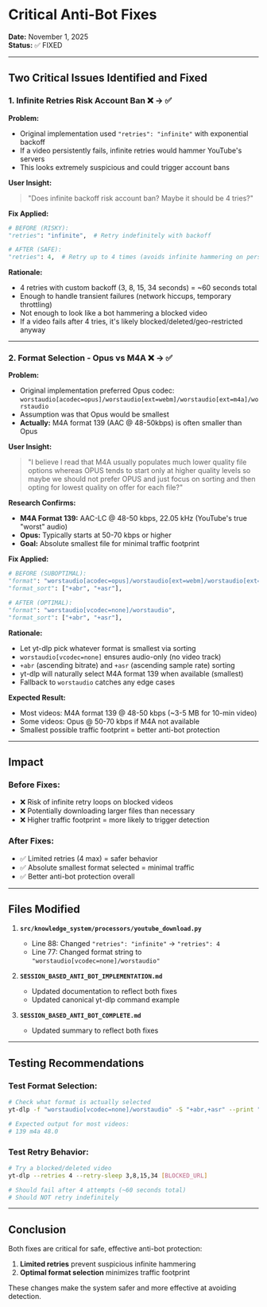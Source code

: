 # Critical Anti-Bot Fixes

**Date:** November 1, 2025  
**Status:** ✅ FIXED  

---

## Two Critical Issues Identified and Fixed

### 1. Infinite Retries Risk Account Ban ❌ → ✅

**Problem:**
- Original implementation used `"retries": "infinite"` with exponential backoff
- If a video persistently fails, infinite retries would hammer YouTube's servers
- This looks extremely suspicious and could trigger account bans

**User Insight:**
> "Does infinite backoff risk account ban? Maybe it should be 4 tries?"

**Fix Applied:**
```python
# BEFORE (RISKY):
"retries": "infinite",  # Retry indefinitely with backoff

# AFTER (SAFE):
"retries": 4,  # Retry up to 4 times (avoids infinite hammering on persistent failures)
```

**Rationale:**
- 4 retries with custom backoff (3, 8, 15, 34 seconds) = ~60 seconds total
- Enough to handle transient failures (network hiccups, temporary throttling)
- Not enough to look like a bot hammering a blocked video
- If a video fails after 4 tries, it's likely blocked/deleted/geo-restricted anyway

---

### 2. Format Selection - Opus vs M4A ❌ → ✅

**Problem:**
- Original implementation preferred Opus codec: `worstaudio[acodec=opus]/worstaudio[ext=webm]/worstaudio[ext=m4a]/worstaudio`
- Assumption was that Opus would be smallest
- **Actually:** M4A format 139 (AAC @ 48-50kbps) is often smaller than Opus

**User Insight:**
> "I believe I read that M4A usually populates much lower quality file options whereas OPUS tends to start only at higher quality levels so maybe we should not prefer OPUS and just focus on sorting and then opting for lowest quality on offer for each file?"

**Research Confirms:**
- **M4A Format 139:** AAC-LC @ 48-50 kbps, 22.05 kHz (YouTube's true "worst" audio)
- **Opus:** Typically starts at 50-70 kbps or higher
- **Goal:** Absolute smallest file for minimal traffic footprint

**Fix Applied:**
```python
# BEFORE (SUBOPTIMAL):
"format": "worstaudio[acodec=opus]/worstaudio[ext=webm]/worstaudio[ext=m4a]/worstaudio",
"format_sort": ["+abr", "+asr"],

# AFTER (OPTIMAL):
"format": "worstaudio[vcodec=none]/worstaudio",
"format_sort": ["+abr", "+asr"],
```

**Rationale:**
- Let yt-dlp pick whatever format is smallest via sorting
- `worstaudio[vcodec=none]` ensures audio-only (no video track)
- `+abr` (ascending bitrate) and `+asr` (ascending sample rate) sorting
- yt-dlp will naturally select M4A format 139 when available (smallest)
- Fallback to `worstaudio` catches any edge cases

**Expected Result:**
- Most videos: M4A format 139 @ 48-50 kbps (~3-5 MB for 10-min video)
- Some videos: Opus @ 50-70 kbps if M4A not available
- Smallest possible traffic footprint = better anti-bot protection

---

## Impact

### Before Fixes:
- ❌ Risk of infinite retry loops on blocked videos
- ❌ Potentially downloading larger files than necessary
- ❌ Higher traffic footprint = more likely to trigger detection

### After Fixes:
- ✅ Limited retries (4 max) = safer behavior
- ✅ Absolute smallest format selected = minimal traffic
- ✅ Better anti-bot protection overall

---

## Files Modified

1. **`src/knowledge_system/processors/youtube_download.py`**
   - Line 88: Changed `"retries": "infinite"` → `"retries": 4`
   - Line 77: Changed format string to `"worstaudio[vcodec=none]/worstaudio"`

2. **`SESSION_BASED_ANTI_BOT_IMPLEMENTATION.md`**
   - Updated documentation to reflect both fixes
   - Updated canonical yt-dlp command example

3. **`SESSION_BASED_ANTI_BOT_COMPLETE.md`**
   - Updated summary to reflect both fixes

---

## Testing Recommendations

### Test Format Selection:
```bash
# Check what format is actually selected
yt-dlp -f "worstaudio[vcodec=none]/worstaudio" -S "+abr,+asr" --print "%(format_id)s %(ext)s %(abr)s" [URL]

# Expected output for most videos:
# 139 m4a 48.0
```

### Test Retry Behavior:
```bash
# Try a blocked/deleted video
yt-dlp --retries 4 --retry-sleep 3,8,15,34 [BLOCKED_URL]

# Should fail after 4 attempts (~60 seconds total)
# Should NOT retry indefinitely
```

---

## Conclusion

Both fixes are critical for safe, effective anti-bot protection:
1. **Limited retries** prevent suspicious infinite hammering
2. **Optimal format selection** minimizes traffic footprint

These changes make the system safer and more effective at avoiding detection.
